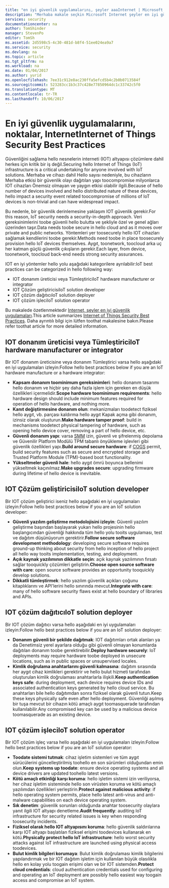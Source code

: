 ```yaml
---
title: "en iyi güvenlik uygulamalarını, şeyler aaaInternet | Microsoft Docs"
description: "Merhaba makale seçkin Microsoft Internet şeyler en iyi güvenlik uygulamaları ve genel öneriler listesini sağlar."
services: security
documentationcenter: na
author: TomShinder
manager: StevenPo
editor: TomSh
ms.assetid: 2d5598c5-4c30-481d-b8f4-51ee024ea9a7
ms.service: security
ms.devlang: na
ms.topic: article
ms.tgt_pltfrm: na
ms.workload: na
ms.date: 01/04/2017
ms.author: yurid
ms.openlocfilehash: 7ee31c912e8ac230ffa5efcd5b4c2b0b0713584f
ms.sourcegitcommit: 523283cc1b3c37c428e77850964dc1c33742c5f0
ms.translationtype: MT
ms.contentlocale: tr-TR
ms.lasthandoff: 10/06/2017
---
```

# <a name="internet-of-things-security-best-practices"></a><span data-ttu-id="4aea3-103">En iyi güvenlik uygulamalarını, noktalar, Internet</span><span class="sxs-lookup"><span data-stu-id="4aea3-103">Internet of Things Security Best Practices</span></span>
<span data-ttu-id="4aea3-104">Güvenliğini sağlama hello nesnelerin interneti (IOT) altyapısı çözümlere dahil herkes için kritik bir iş değil.</span><span class="sxs-lookup"><span data-stu-id="4aea3-104">Securing hello Internet of Things (IoT) infrastructure is a critical undertaking for anyone involved with IoT solutions.</span></span> <span data-ttu-id="4aea3-105">Merhaba ve cihazı dahil Hello sayısı nedeniyle, bu cihazların Merhaba etkisi bir güvenlik olayı dağıtılan yapı toocompromise milyonlarca IOT cihazları Önemsiz olmayan ve yaygın etkisi olabilir ilgili.</span><span class="sxs-lookup"><span data-stu-id="4aea3-105">Because of hello number of devices involved and hello distributed nature of these devices, hello impact a security event related toocompromise of millions of IoT devices is non-trivial and can have widespread impact.</span></span>

<span data-ttu-id="4aea3-106">Bu nedenle, bir güvenlik derinlemesine yaklaşım IOT güvenlik gerekir.</span><span class="sxs-lookup"><span data-stu-id="4aea3-106">For this reason, IoT security needs a security-in-depth approach.</span></span> <span data-ttu-id="4aea3-107">Veri gereksinimlerini toobe güvenli hello bulutta ve şekliyle özel ve genel ağları üzerinden taşır.</span><span class="sxs-lookup"><span data-stu-id="4aea3-107">Data needs toobe secure in hello cloud and as it moves over private and public networks.</span></span> <span data-ttu-id="4aea3-108">Yöntemleri yer toosecurely hello IOT cihazları sağlamak kendilerini toobe gerekir.</span><span class="sxs-lookup"><span data-stu-id="4aea3-108">Methods need toobe in place toosecurely provision hello IoT devices themselves.</span></span> <span data-ttu-id="4aea3-109">Aygıt, toonetwork, toocloud arka uç her katman güçlü güvenlik çıkışların gerekir.</span><span class="sxs-lookup"><span data-stu-id="4aea3-109">Each layer, from device, toonetwork, toocloud back-end needs strong security assurances.</span></span>

<span data-ttu-id="4aea3-110">IOT en iyi yöntemler hello yolu aşağıdaki kategorilere ayrılabilir:</span><span class="sxs-lookup"><span data-stu-id="4aea3-110">IoT best practices can be categorized in hello following way:</span></span>

* <span data-ttu-id="4aea3-111">IOT donanım üreticisi veya Tümleştirici</span><span class="sxs-lookup"><span data-stu-id="4aea3-111">IoT hardware manufacturer or integrator</span></span>
* <span data-ttu-id="4aea3-112">IOT Çözüm geliştiricisi</span><span class="sxs-lookup"><span data-stu-id="4aea3-112">IoT solution developer</span></span>
* <span data-ttu-id="4aea3-113">IOT çözüm dağıtıcı</span><span class="sxs-lookup"><span data-stu-id="4aea3-113">IoT solution deployer</span></span>
* <span data-ttu-id="4aea3-114">IOT çözüm işleci</span><span class="sxs-lookup"><span data-stu-id="4aea3-114">IoT solution operator</span></span>

<span data-ttu-id="4aea3-115">Bu makalede özetlenmektedir [Internet, şeyler en iyi güvenlik uygulamaları](../iot-suite/iot-security-best-practices.md).</span><span class="sxs-lookup"><span data-stu-id="4aea3-115">This article summarizes [Internet of Things Security Best Practices](../iot-suite/iot-security-best-practices.md).</span></span> <span data-ttu-id="4aea3-116">Daha ayrıntılı bilgi için lütfen toothat makalesine bakın.</span><span class="sxs-lookup"><span data-stu-id="4aea3-116">Please refer toothat article for more detailed information.</span></span>

## <a name="iot-hardware-manufacturer-or-integrator"></a><span data-ttu-id="4aea3-117">IOT donanım üreticisi veya Tümleştirici</span><span class="sxs-lookup"><span data-stu-id="4aea3-117">IoT hardware manufacturer or integrator</span></span>
<span data-ttu-id="4aea3-118">Bir IOT donanım üreticisine veya donanım Tümleştirici varsa hello aşağıdaki en iyi uygulamaları izleyin:</span><span class="sxs-lookup"><span data-stu-id="4aea3-118">Follow hello best practices below if you are an IoT hardware manufacture or a hardware integrator:</span></span>

* <span data-ttu-id="4aea3-119">**Kapsam donanım toominimum gereksinimleri**: hello donanım tasarımı hello donanım ve hiçbir şey daha fazla işlem için gereken en düşük özellikleri içermelidir.</span><span class="sxs-lookup"><span data-stu-id="4aea3-119">**Scope hardware toominimum requirements**: hello hardware design should include minimum features required for operation of hello hardware, and nothing more.</span></span> 
* <span data-ttu-id="4aea3-120">**Kanıt değiştirmesine donanım olun**: mekanizmaları toodetect fiziksel hello aygıt, vb. parçası kaldırma hello aygıt Kapak açma gibi donanım, izinsiz olarak oluşturun.</span><span class="sxs-lookup"><span data-stu-id="4aea3-120">**Make hardware tamper proof**: build in mechanisms toodetect physical tampering of hardware, such as opening hello device cover, removing a part of hello device, etc.</span></span> 
* <span data-ttu-id="4aea3-121">**Güvenli donanım yapı**: varsa [SMM](https://en.wikipedia.org/wiki/Cost_of_goods_sold) izin, güvenli ve şifrelenmiş depolama ve Güvenilir Platform Modülü TPM tabanlı önyükleme işlevleri gibi güvenlik özellikleri yapı.</span><span class="sxs-lookup"><span data-stu-id="4aea3-121">**Build around secure hardware**: if [COGS](https://en.wikipedia.org/wiki/Cost_of_goods_sold) permit, build security features such as secure and encrypted storage and Trusted Platform Module (TPM)-based boot functionality.</span></span>
* <span data-ttu-id="4aea3-122">**Yükseltmeler güvenli hale**: hello aygıt ömrü boyunca bellenimi yükseltmek kaçınılmaz.</span><span class="sxs-lookup"><span data-stu-id="4aea3-122">**Make upgrades secure**: upgrading firmware during lifetime of hello device is inevitable.</span></span>

## <a name="iot-solution-developer"></a><span data-ttu-id="4aea3-123">IOT Çözüm geliştiricisi</span><span class="sxs-lookup"><span data-stu-id="4aea3-123">IoT solution developer</span></span>
<span data-ttu-id="4aea3-124">Bir IOT çözüm geliştirici iseniz hello aşağıdaki en iyi uygulamaları izleyin:</span><span class="sxs-lookup"><span data-stu-id="4aea3-124">Follow hello best practices below if you are an IoT solution developer:</span></span>

* <span data-ttu-id="4aea3-125">**Güvenli yazılım geliştirme metodolojisini izleyin**: Güvenli yazılım geliştirme başından başlayarak yukarı hello projesinin hello başlangıcından güvenliği hakkında tüm hello yolu tooits uygulaması, test ve dağıtım düşünüyorum gerektirir.</span><span class="sxs-lookup"><span data-stu-id="4aea3-125">**Follow secure software development methodology**: developing secure software requires ground-up thinking about security from hello inception of hello project all hello way tooits implementation, testing, and deployment.</span></span>
* <span data-ttu-id="4aea3-126">**Açık kaynak yazılımının dikkatle seçin**: açık kaynak yazılımının fırsatı sağlar tooquickly çözümleri geliştirin.</span><span class="sxs-lookup"><span data-stu-id="4aea3-126">**Choose open source software with care**: open source software provides an opportunity tooquickly develop solutions.</span></span>
* <span data-ttu-id="4aea3-127">**Dikkatli tümleştirmek**: hello yazılım güvenlik açıkları çoğunu kitaplıklarını ve API'lerini hello sınırında mevcut.</span><span class="sxs-lookup"><span data-stu-id="4aea3-127">**Integrate with care**: many of hello software security flaws exist at hello boundary of libraries and APIs.</span></span> 

## <a name="iot-solution-deployer"></a><span data-ttu-id="4aea3-128">IOT çözüm dağıtıcı</span><span class="sxs-lookup"><span data-stu-id="4aea3-128">IoT solution deployer</span></span>
<span data-ttu-id="4aea3-129">Bir IOT çözüm dağıtıcı varsa hello aşağıdaki en iyi uygulamaları izleyin:</span><span class="sxs-lookup"><span data-stu-id="4aea3-129">Follow hello best practices below if you are an IoT solution deployer:</span></span>

* <span data-ttu-id="4aea3-130">**Donanım güvenli bir şekilde dağıtmak**: IOT dağıtımları ortak alanları ya da Denetimsiz yerel ayarlara olduğu gibi güvenli olmayan konumlarda dağıtılan donanım toobe gerektirebilir.</span><span class="sxs-lookup"><span data-stu-id="4aea3-130">**Deploy hardware securely**: IoT deployments may require hardware toobe deployed in unsecure locations, such as in public spaces or unsupervised locales.</span></span>
* <span data-ttu-id="4aea3-131">**Kimlik doğrulama anahtarlarını güvenli kalmasına**: dağıtım sırasında her aygıt cihaz kimlikleri gerektirir ve hello bulut hizmeti tarafından oluşturulan kimlik doğrulaması anahtarlarla ilişkili.</span><span class="sxs-lookup"><span data-stu-id="4aea3-131">**Keep authentication keys safe**: during deployment, each device requires device IDs and associated authentication keys generated by hello cloud service.</span></span> <span data-ttu-id="4aea3-132">Bu anahtarları bile hello dağıtımdan sonra fiziksel olarak güvenli tutun.</span><span class="sxs-lookup"><span data-stu-id="4aea3-132">Keep these keys physically safe even after hello deployment.</span></span> <span data-ttu-id="4aea3-133">Güvenliği aşılmış bir tuşa mevcut bir cihazın kötü amaçlı aygıt toomasquerade tarafından kullanılabilir.</span><span class="sxs-lookup"><span data-stu-id="4aea3-133">Any compromised key can be used by a malicious device toomasquerade as an existing device.</span></span>

## <a name="iot-solution-operator"></a><span data-ttu-id="4aea3-134">IOT çözüm işleci</span><span class="sxs-lookup"><span data-stu-id="4aea3-134">IoT solution operator</span></span>
<span data-ttu-id="4aea3-135">Bir IOT çözüm işleç varsa hello aşağıdaki en iyi uygulamaları izleyin:</span><span class="sxs-lookup"><span data-stu-id="4aea3-135">Follow hello best practices below if you are an IoT solution operator:</span></span>

* <span data-ttu-id="4aea3-136">**Toodate sistemi tutmak**: cihaz işletim sistemleri ve tüm aygıt sürücülerini güncelleştirilmiş toohello en son sürümleri olduğundan emin olun.</span><span class="sxs-lookup"><span data-stu-id="4aea3-136">**Keep systems up toodate**: ensure device operating systems and all device drivers are updated toohello latest versions.</span></span> 
* <span data-ttu-id="4aea3-137">**Kötü amaçlı etkinliği karşı koruma**: hello işletim sistemi izin veriliyorsa, her cihaz işletim sisteminde hello son virüsten koruma ve kötü amaçlı yazılımdan özellikleri yerleştirin.</span><span class="sxs-lookup"><span data-stu-id="4aea3-137">**Protect against malicious activity**: if hello operating system permits, place hello latest anti-virus and anti-malware capabilities on each device operating system.</span></span> 
* <span data-ttu-id="4aea3-138">**Sık denetim**: güvenlik sorunları olduğunda anahtar toosecurity olaylara yanıt ilgili IOT altyapı denetleme.</span><span class="sxs-lookup"><span data-stu-id="4aea3-138">**Audit frequently**: auditing IoT infrastructure for security related issues is key when responding toosecurity incidents.</span></span>
* <span data-ttu-id="4aea3-139">**Fiziksel olarak hello IOT altyapısını koruma**: hello güvenlik saldırılarına karşı IOT altyapı başlatılan fiziksel erişimi toodevices kullanarak en kötü.</span><span class="sxs-lookup"><span data-stu-id="4aea3-139">**Physically protect hello IoT infrastructure**: hello worst security attacks against IoT infrastructure are launched using physical access toodevices.</span></span>
* <span data-ttu-id="4aea3-140">**Bulut kimlik bilgileri korumaya**: Bulut kimlik doğrulaması kimlik bilgilerini yapılandırmak ve bir IOT dağıtım işletim için kullanılan büyük olasılıkla hello en kolay yolu toogain erişimi olan ve bir IOT sistemden.</span><span class="sxs-lookup"><span data-stu-id="4aea3-140">**Protect cloud credentials**: cloud authentication credentials used for configuring and operating an IoT deployment are possibly hello easiest way toogain access and compromise an IoT system.</span></span> 

